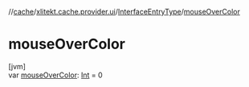 //[cache](../../../index.md)/[xlitekt.cache.provider.ui](../index.md)/[InterfaceEntryType](index.md)/[mouseOverColor](mouse-over-color.md)

# mouseOverColor

[jvm]\
var [mouseOverColor](mouse-over-color.md): [Int](https://kotlinlang.org/api/latest/jvm/stdlib/kotlin/-int/index.html) = 0
